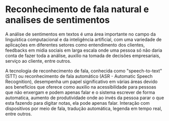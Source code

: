 # Reconhecimento de fala natural e analises de sentimentos

A análise de sentimentos em textos é uma área importante no campo da linguística computacional e da inteligência artificial, com uma variedade de aplicações em diferentes setores como entendimento dos clientes, feedbacks em midia sociais em larga escala onde uma pessoa só não daria conta de fazer toda a análise, auxilio na tomada de decisões empresariais, serviço ao cliente, entre outros.


A tecnologia de reconhecimento de fala, conhecida como "speech-to-text" (STT) ou reconhecimento de fala automático (ASR - Automatic Speech Recognition), desempenha um papel significativo em várias áreas devido aos benefícios que oferece como auxilio na acessibilidade para pessoas que não enxergam e podem apenas falar e o sistema escrever de forma automatica, aumento de produtividade onde ao invés da pessoa parar o que esta fazendo para digitar notas, ela pode apenas falar. Interação com dispositivos por meio de fala, tradução automática, legenda em tempo real, entre outros.